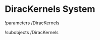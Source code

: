<!-- MOOSE Documentation Stub: Remove this when content is added. -->

# DiracKernels System
!parameters /DiracKernels

!subobjects /DiracKernels

